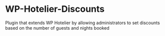 # WP-Hotelier-Discounts
Plugin that extends WP Hotelier by allowing administrators to set discounts based on the number of guests and nights booked
